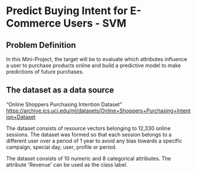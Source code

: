 # Predict Buying Intent for E-Commerce Users - SVM

## Problem Definition
 In this Mini-Project, the target will be to evaluate which attributes influence a user to purchase products online and build a predictive model to make predictions of future purchases.

## The dataset as a data source
 “Online Shoppers Purchasing Intention Dataset”
 https://archive.ics.uci.edu/ml/datasets/Online+Shoppers+Purchasing+Intention+Dataset

 The dataset consists of resource vectors belonging to 12,330 online sessions. The dataset was formed so that each session belongs to a different user over a period of 1 year to avoid any bias towards a specific campaign, special day, user, profile or period.
 
 The dataset consists of 10 numeric and 8 categorical attributes. The attribute 'Revenue' can be used as the class label.

